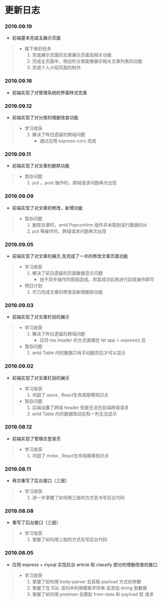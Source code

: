 # 更新日志

### 2019.09.19
- 前端基本完成主展示页面
> - 接下来的任务
>     1. 完成展示页面的文章展示页面及相关功能
>     2. 完成主页面中，侧边栏分类能够展示相关文章列表的功能
>     3. 完成个人介绍页面的制作

### 2019.09.16
- 前端实现了对管理系统的界面样式完善

### 2019.09.12
- 前端实现了对分类的增删改查功能
> - 学习收获
>     1. 解决了昨日遗留的跨域问题
>           - 通过应用 express-cors 完成

### 2019.09.11
- 前端实现了对文章的删除功能
> - 暂存问题
>     1. put ，post 操作时，跨域请求问题再次出现

### 2019.09.09
- 前端实现了对文章的修改，新增功能
> - 暂存问题
>     1. 删除文章时，antd Popconfirm 组件并未取到该行数据的id
>     2. put 等操作时，跨域请求问题再次出现

### 2019.09.05
- 前端实现了对文章的展示,及完成了一半的修改文章页面功能
> - 学习收获
>     1. 解决了前日遗留的页面数据显示问题
>           - 由于异步操作的原因造成，将其成功后再进行后续操作即可
> - 明日计划
>     1. 尽力完成文章的修改及新增删除功能

### 2019.09.03
- 前端实现了对文章栏目的展示
> - 学习收获
>     1. 解决了昨日遗留的跨域问题
>           - 应将 res.header 的方式紧跟在 let app = express() 后
> - 暂存问题
>     1. antd Table 内的数据只有手动翻页后才可以显示

### 2019.09.02
- 前端实现了对文章栏目的展示
> - 学习收获
>     1. 巩固了 axios , React生命周期等知识点
> - 暂存问题
>     1. 后端设置了跨域 header 但是无法在前端跨域请求
>     2. antd Table 内的数据改动后有一列无法显示

### 2019.08.12
- 前端实现了管理员登录页
> - 学习收获
>     1. 巩固了 mobx , React生命周期等知识点


### 2019.08.11
- 再次重写了后台接口（三层）
> - 学习收获
>     1. 进一步掌握了如何用三层的方式去书写后台代码

### 2019.08.08
- 重写了后台接口（三层）
> - 学习收获
>     1. 掌握了如何用三层的方式去写后台代码

### 2019.08.05
- 应用 express + mysql 实现后台 article 和 classify 部分的增删改查的接口
> - 学习收获
>     1. 掌握了如何用 body-parser 去获取 payload 方式的参数
>     2. 掌握了在 SQL 语句中利用模板字符串 去添加 string 型数据
>     3. 掌握了如何用 postman 去模拟 from-data 和 payload 型 请求



